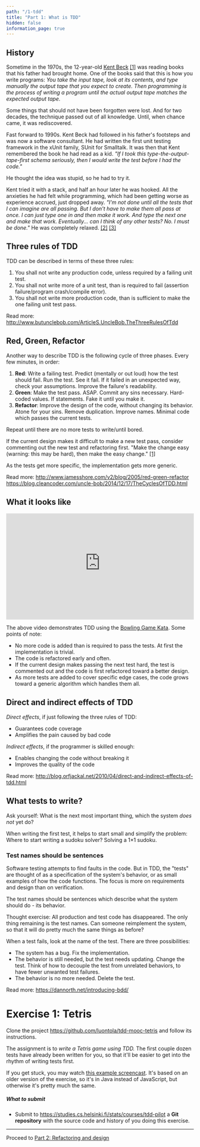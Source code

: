 ```yaml
---
path: "/1-tdd"
title: "Part 1: What is TDD"
hidden: false
information_page: true
---
```


## History

Sometime in the 1970s, the 12-year-old [Kent Beck](https://en.wikipedia.org/wiki/Kent_Beck) [[1]](https://www.amazon.com/Test-Driven-Development-Kent-Beck/dp/0321146530) was reading books that his father had brought home. One of the books said that this is how you write programs: *You take the input tape, look at its contents, and type manually the output tape that you expect to create. Then programming is the process of writing a program until the actual output tape matches the expected output tape.*

Some things that should not have been forgotten were lost. And for two decades, the technique passed out of all knowledge. Until, when chance came, it was rediscovered.

Fast forward to 1990s. Kent Beck had followed in his father's footsteps and was now a software consultant. He had written the first unit testing framework in the xUnit family, SUnit for Smalltalk. It was then that Kent remembered the book he had read as a kid. *"If I took this type-the-output-tape-first schema seriously, then I would write the test before I had the code."*

He thought the idea was stupid, so he had to try it.

Kent tried it with a stack, and half an hour later he was hooked. All the anxieties he had felt while programming, which had been getting worse as experience accrued, just dropped away. *"I'm not done until all the tests that I can imagine are all passing. But I don't have to make them all pass at once. I can just type one in and then make it work. And type the next one and make that work. Eventually... can I think of any other tests? No. I must be done."* He was completely relaxed.
[[2]](https://youtu.be/tM1iOJsR7p4?t=2080)
[[3]](https://youtu.be/cGuTmOUdFbo?t=325)


## Three rules of TDD

TDD can be described in terms of these three rules:

1. You shall not write any production code, unless required by a failing unit test.
2. You shall not write more of a unit test, than is required to fail (assertion failure/program crash/compile error).
3. You shall not write more production code, than is sufficient to make the one failing unit test pass.

Read more:
http://www.butunclebob.com/ArticleS.UncleBob.TheThreeRulesOfTdd


## Red, Green, Refactor

Another way to describe TDD is the following cycle of three phases. Every few minutes, in order:

1. **Red**: Write a failing test. Predict (mentally or out loud) how the test should fail. Run the test. See it fail. If it failed in an unexpected way, check your assumptions. Improve the failure's readability.
2. **Green**: Make the test pass. ASAP. Commit any sins necessary. Hard-coded values. If statements. Fake it until you make it.
3. **Refactor**: Improve the design of the code, without changing its behavior. Atone for your sins. Remove duplication. Improve names. Minimal code which passes the current tests.

Repeat until there are no more tests to write/until bored.

If the current design makes it difficult to make a new test pass, consider commenting out the new test and refactoring first. "Make the change easy (warning: this may be hard), then make the easy change." [[1]](https://twitter.com/KentBeck/status/250733358307500032)

As the tests get more specific, the implementation gets more generic.

Read more:
http://www.jamesshore.com/v2/blog/2005/red-green-refactor
https://blog.cleancoder.com/uncle-bob/2014/12/17/TheCyclesOfTDD.html


## What it looks like

<iframe style="width: 100%; aspect-ratio: 560/315;"  src="https://www.youtube-nocookie.com/embed/1o_EbACQpQ8" title="Bowling Kata in TypeScript - YouTube video player" frameborder="0" allow="accelerometer; autoplay; clipboard-write; encrypted-media; gyroscope; picture-in-picture" allowfullscreen></iframe>

The above video demonstrates TDD using the [Bowling Game Kata](https://kata-log.rocks/bowling-game-kata). Some points of note:

- No more code is added than is required to pass the tests. At first the implementation is trivial.
- The code is refactored early and often.
- If the current design makes passing the next test hard, the test is commented out and the code is first refactored toward a better design.
- As more tests are added to cover specific edge cases, the code grows toward a generic algorithm which handles them all.


## Direct and indirect effects of TDD

*Direct effects*, if just following the three rules of TDD:

- Guarantees code coverage
- Amplifies the pain caused by bad code

*Indirect effects*, if the programmer is skilled enough:

- Enables changing the code without breaking it
- Improves the quality of the code

Read more:
http://blog.orfjackal.net/2010/04/direct-and-indirect-effects-of-tdd.html


## What tests to write?

Ask yourself: What is the next most important thing, which the system *does not* yet do?

When writing the first test, it helps to start small and simplify the problem: Where to start writing a sudoku solver? Solving a 1×1 sudoku.


### Test names should be sentences

Software testing attempts to find faults in the code. But in TDD, the "tests" are thought of as a specification of the system's behavior, or as small examples of how the code functions. The focus is more on requirements and design than on verification.

The test names should be sentences which describe what the system should do - its behavior.

Thought exercise: All production and test code has disappeared. The only thing remaining is the test names. Can someone reimplement the system, so that it will do pretty much the same things as before?

When a test fails, look at the name of the test. There are three possibilities:

- The system has a bug. Fix the implementation.
- The behavior is still needed, but the test needs updating. Change the test. Think of how to decouple the test from unrelated behaviors, to have fewer unwanted test failures.
- The behavior is no more needed. Delete the test.

Read more:
https://dannorth.net/introducing-bdd/


# Exercise 1: Tetris

<tdd-decision>

Clone the project <https://github.com/luontola/tdd-mooc-tetris> and follow its instructions.

The assignment is to *write a Tetris game using TDD.* The first couple dozen tests have already been written for you, so that it'll be easier to get into the rhythm of writing tests first.

If you get stuck, you may watch [this example screencast](https://www.youtube.com/playlist?list=PLSADDT9dzgRCjVvS13ekPr1KwX_JkDQJM). It's based on an older version of the exercise, so it's in Java instead of JavaScript, but otherwise it's pretty much the same.

##### What to submit

* Submit to https://studies.cs.helsinki.fi/stats/courses/tdd-pilot a **Git repository** with the source code and history of you doing this exercise.

</tdd-decision>

---

Proceed to [Part 2: Refactoring and design](/2-design)
